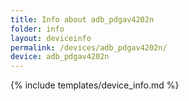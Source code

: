 ```yaml
---
title: Info about adb_pdgav4202n
folder: info
layout: deviceinfo
permalink: /devices/adb_pdgav4202n/
device: adb_pdgav4202n
---
```

{% include templates/device_info.md %}

